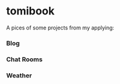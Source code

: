 # tomibook
A pices of some projects from my applying:
<h3>Blog</h3>
<h3>Chat Rooms</h3>
<h3>Weather</h3>
